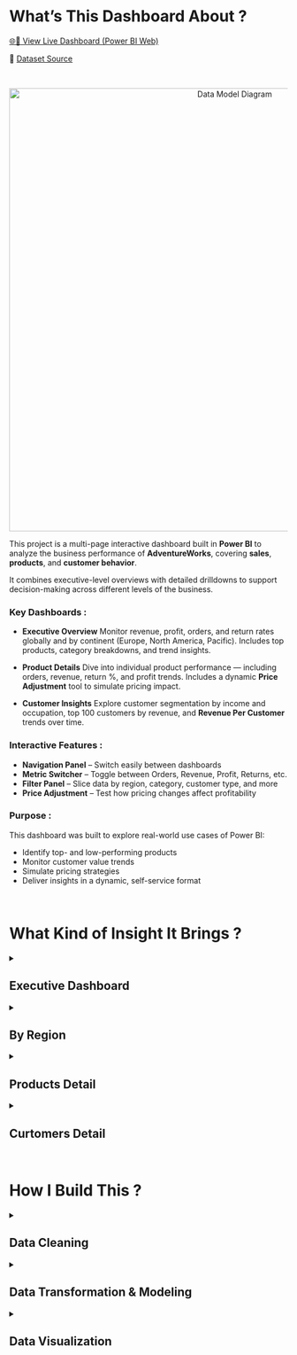 # What’s This Dashboard About ?

[🌐🔗 View Live Dashboard (Power BI Web)](https://app.powerbi.com/links/wWvtQsQJYi?ctid=6aaec87a-744e-4251-94c0-291ddd50bc5a&pbi_source=linkShare)

🔗 [Dataset Source](https://learn.microsoft.com/en-us/sql/samples/adventureworks-install-configure?view=sql-server-ver17&tabs=ssms)

<br>

<p align="center">
  <img src="https://github.com/user-attachments/assets/454674b3-1843-4a77-8647-b51962917702" alt="Data Model Diagram" width="800">
</p>


This project is a multi-page interactive dashboard built in **Power BI** to analyze the business performance of **AdventureWorks**, covering **sales**, **products**, and **customer behavior**.

It combines executive-level overviews with detailed drilldowns to support decision-making across different levels of the business.


### Key Dashboards :

* **Executive Overview**
  Monitor revenue, profit, orders, and return rates globally and by continent (Europe, North America, Pacific). Includes top products, category breakdowns, and trend insights.

* **Product Details**
  Dive into individual product performance — including orders, revenue, return %, and profit trends. Includes a dynamic **Price Adjustment** tool to simulate pricing impact.

* **Customer Insights**
  Explore customer segmentation by income and occupation, top 100 customers by revenue, and **Revenue Per Customer** trends over time.



### Interactive Features :

* **Navigation Panel** – Switch easily between dashboards
* **Metric Switcher** – Toggle between Orders, Revenue, Profit, Returns, etc.
* **Filter Panel** – Slice data by region, category, customer type, and more
* **Price Adjustment** – Test how pricing changes affect profitability


### Purpose :

This dashboard was built to explore real-world use cases of Power BI:

* Identify top- and low-performing products
* Monitor customer value trends
* Simulate pricing strategies
* Deliver insights in a dynamic, self-service format

<br>

# What Kind of Insight It Brings ?

<details>
  <summary><h2>Executive Dashboard</h2></summary></summary>

## **KEY INSIGHTS**

### 1. **Overall Strong Financial Performance**

* **Total Revenue:** \$24.9M

* **Total Profit:** \$10.5M

  > The profit margin appears healthy (\~42%), indicating good cost efficiency.

* **Total Orders:** 25.2K

* **Return Rate:** 2.2%

  > This return rate is relatively low, meaning most products are well-received by customers.

<br>

### 2. **Significant Uptrend in Revenue**

* The *Revenue Trending* chart shows **steady and strong growth**, especially after mid-2021.
* Latest monthly revenue is **\$1.83M**, an increase of +3.31% from the previous month.

  > This indicates consistent growth, likely driven by effective product or marketing strategies.

<br>

### 3. **Slight Drop in Monthly Orders**

* Last month's orders: **2,146**, slightly down from the previous month (**2,165**, -0.88%).

  > Even though revenue increased, the number of orders decreased slightly. This may be due to higher average order values or more premium products being purchased.

<br>

### 4. **Top Product Categories**

* **Accessories (17K orders)** is the best-selling category, followed by **Bikes (13.9K)** and **Clothing (7K)**.

  > Focusing on Accessories could deliver strong ROI due to high volume.

<br>

### 5. **Most Ordered and Most Returned Product Types**

* **Most Ordered Product Type:** *Tires and Tubes*
* **Most Returned Product Type:** *Shorts*

  > While *Tires and Tubes* are in high demand, *Shorts* experience high returns. This may point to issues with sizing, quality, or mismatched product expectations.

<br>

### 6. **Products with Highest Return Rates**

* **Sport-100 Helmet (Red & Blue)** have the highest return rates (3.31%).
* **AWC Logo Cap** also stands out with a 3.33% return rate.

  > These products may have potential issues with quality, sizing, or customer expectations that should be investigated.

<br>

## ✅ **STRATEGIC RECOMMENDATIONS**

### A. **Evaluate Products with High Return Rates**

* Conduct customer feedback surveys on *Sport-100 Helmet* and *AWC Logo Cap*.
* Perform quality checks and improve product descriptions (fit, size, materials).

### B. **Capitalize on Accessories Category**

* Run marketing campaigns focused on Accessories, given their high order volume.
* Consider bundling or upselling to increase average order value.

### C. **Boost Order Volume**

* Although revenue is rising, order volume has dropped slightly. Launch promotions to attract new buyers or introduce loyalty programs to increase purchase frequency.

### D. **Reduce Returns in Clothing**

* Since *Shorts* have the highest return rate by type, improve size guides, product material descriptions, and provide clearer product images.

### E. **Continuously Monitor High-Return Products**

* Develop a dedicated dashboard to track return trends by SKU and category over time.

</details>


<details>
  <summary><h2>By Region</h2></summary>

  <details>
    <summary><h3>Europe Region</h3></summary>
    <p>


## **KEY INSIGHTS :**

#### 1. **Moderate Revenue and Profit**

* **Total Revenue:** \$7.8M
* **Total Profit:** \$3.3M
* **Orders:** 7,380
* **Return Rate:** 2.2%

> Compared to the global overview (\$24.9M revenue), Europe contributes **\~31% of revenue** and **\~30% of orders**, showing it is a key market. Profit margin (\~42%) remains consistent.

<br>

#### 2. **Strong Revenue Growth Trend**

* Revenue has shown **consistent growth** from 2020 to 2022, especially accelerating after mid-2021.
* **Latest Monthly Revenue:** \$0.63M (↑ +13.91% MoM)

> Europe is on a healthy growth trajectory and outperformed its previous month.

<br>

#### 3. **Order Volume Increasing**

* **Monthly Orders:** 644, up from 625 last month (↑ +3.04%)
* Revenue and orders are both increasing, indicating **healthy demand** and good customer acquisition or retention.

<br>

#### 4. **Product Category Breakdown**

* **Accessories:** 5.1K orders
* **Bikes:** 4.6K orders
* **Clothing:** 2.0K orders

> Accessories are the top-performing category, consistent with the global trend. Clothing lags behind in both volume and possibly performance.

<br>

#### 5. **High-Return Products**

* **Top Return %:**

  * Sport-100 Helmet, Black → **3.67%**
  * Sport-100 Helmet, Blue → **3.15%**
  * Sport-100 Helmet, Red → **2.79%**

> All variants of *Sport-100 Helmet* show **above-average return rates**, potentially due to sizing or comfort issues specific to European customers.

<br>

#### 6. **Most Ordered and Returned Product Types**

* **Most Ordered Type:** *Tires and Tubes*
* **Most Returned Type:** *Shorts*

> Same product behavior as global level. Shorts are likely suffering from fit/sizing dissatisfaction, which could vary regionally (e.g., EU sizing standards).

<br>

## ✅ **RECOMMENDATIONS**

### A. **Investigate Sport-100 Helmet Returns**

* All color variants have high return rates.

  * Consider region-specific adjustments (size chart in EU standards).
  * Conduct reviews or surveys in UK, France, and Germany to pinpoint issues.

### B. **Optimize Accessories Strategy**

* Accessories remain the most popular category.

  * Launch targeted promotions in EU markets for bestsellers.
  * Consider bundling accessories to lift average order value.

### C. **Improve Clothing Experience**

* Since *Shorts* are still the most returned product type:

  * Enhance product descriptions (materials, sizing charts with local standards).
  * Offer virtual try-on tools or size recommendation widgets if available.

### D. **Maintain Growth Momentum**

* Europe shows a strong MoM increase in revenue and orders.

  * Maintain or expand localized marketing strategies (e.g., language-specific campaigns).
  * Monitor seasonal impacts—prepare for peak periods with inventory and support.

    </p>
  </details>

  <details>
    <summary><h3>North America Region</h3></summary>
    <p>

## KEY INSIGHTS :

#### 1. **Strong Performance with Slight Monthly Decline**

* **Total Revenue:** \$9.7M
* **Total Profit:** \$4.1M
* **Orders:** 11.7K
* **Return Rate:** 2.1%

> North America contributes \~39% of total orders and \~39% of revenue globally, highlighting its strategic importance. Profit margin (\~42%) is in line with other regions.

<br>

#### 2. **Consistent Long-Term Growth with Recent Dip**

* Revenue has shown a **strong long-term growth trend**, but:

  * **Latest Monthly Revenue:** \$0.75M
  * **Down from Previous Month:** \$0.81M (↓ -7.55%)

> This is the **first significant monthly drop** among the dashboards. It might be seasonal or tied to campaign fatigue.

<br>

#### 3. **Order Volume Also Declining**

* **Monthly Orders:** 1,023, down from 1,074 (↓ -4.75%)

> A dip in both revenue and order count signals **potential early warning signs** of softening demand or competition.

<br>

#### 4. **Product Category Overview**

* **Accessories:** 8.4K orders (strongest)
* **Bikes:** 5.3K orders
* **Clothing:** 3.5K orders

> Accessories are again the leading category. However, **Clothing has relatively strong demand in North America** compared to Europe.

<br>

#### 5. **High Return Rate Products**

* **Top Return %:**

  * Sport-100 Helmet, Blue → 3.79%
  * HL Mountain Tire → 3.69%
  * Sport-100 Helmet, Red → 3.38%
  * Sport-100 Helmet, Black → 2.50%

> Helmets remain **problematic across regions**. HL Mountain Tire return rate is relatively high for a non-clothing item.

<br>

#### 6. **Most Ordered and Returned Product Types**

* **Most Ordered Type:** *Tires and Tubes*
* **Most Returned Type:** *Shorts*

> *Shorts* consistently appear across all regions as the most returned item, pointing to a **global product design or sizing issue**.

<br>

## ✅ **RECOMMENDATIONS**

### A. **Address the Monthly Decline in Revenue and Orders**

* Investigate root causes:

  * Was there a campaign that ended?
  * Is there competitor pressure?
* Consider launching a **targeted reactivation campaign** in US/Canada to drive volume.

### B. **Review Product Return Issues (Helmets & HL Mountain Tire)**

* Conduct QA and collect reviews for:

  * *Sport-100 Helmets* (all variants)
  * *HL Mountain Tire*
* Region-specific feedback could uncover **design or performance issues in North America terrain or climate**.

### C. **Strengthen Accessories Growth**

* With Accessories performing strongly:

  * Launch bundles or seasonal promotions (e.g. back-to-school kits, holiday gear packs).
  * Introduce loyalty points or cross-sell with helmets.

### D. **Fix Global Issue with Shorts**

* Consistently high return rate across all regions signals:

  * Likely **product sizing, fit, or material mismatch**.
  * Consider relaunching *Shorts* with improved fit guide or alternate sizing schemes (US vs EU).

### E. **Monitor North America Trends Closely**

* This is the only region showing **short-term decline** despite long-term growth.
* Monitor next month’s performance to decide if corrective action (pricing, ads, assortment) is needed.

    </p>
  </details>

  <details>
    <summary><h3>Pacific Region</h3></summary>
    <p>

## KEY INSIGHTS : 

#### 1. **Smallest Region by Volume, Yet Stable**

* **Total Revenue:** \$7.4M
* **Total Profit:** \$3.1M
* **Orders:** 6,060
* **Return Rate:** 2.3%

> Pacific contributes roughly **30% of Europe’s orders** and **\~25% of North America's revenue**, showing it’s a smaller market but still profitable. The **profit margin (\~42%)** remains healthy and consistent with other regions.

<br>

#### 2. **Sustained Growth with Positive Monthly Momentum**

* The revenue trend shows **steady growth** since 2021.
* **Monthly Revenue:** \$0.45M, up from \$0.41M (↑ +10.56%)
* **Monthly Orders:** 479, up from 466 (↑ +2.79%)

> Growth is visible both in **topline (revenue)** and **volume (orders)**, showing strong regional performance and potential.

<br>

#### 3. **Product Category Overview**

* **Bikes** lead with 4.0K orders
* **Accessories** follow with 3.5K
* **Clothing** at 1.5K

> Unlike other regions, **Bikes outperform Accessories** in this market — indicating that Australia might be more sports/cycling-enthusiast driven.

<br>

#### 4. **Returns Are Concentrated in Helmets**

* **Top Return %:**

  * Sport-100 Helmet, Red → **4.19%**
  * Sport-100 Helmet, Blue → **2.47%**
  * Water Bottle – 30 oz. → **2.43%**

> *Sport-100 Helmet, Red* has the highest return rate **across all regions** here. Helmet sizing/design may not fit Australian consumer expectations.

<br>

#### 5. **Most Ordered & Most Returned Product Types**

* **Most Ordered:** *Road Bikes*
* **Most Returned:** *Vests*

> *Road Bikes* are dominating the Australian market, confirming a trend toward **recreational or competitive cycling**. Meanwhile, *Vests* may not match seasonal needs or sizing standards.

<br>

## ✅ **RECOMMENDATIONS**

### A. **Investigate Helmet Returns**

* *Sport-100 Helmet, Red* has a **4.19% return rate**, the highest in any region.

  * Review product fit, design, and local regulations (e.g., safety certifications specific to Australia).
  * Consider region-specific sizing or helmet models.

### B. **Expand Bike Product Strategy**

* Since **Road Bikes** dominate:

  * Promote high-end and beginner road bike models.
  * Consider accessories or gear bundling specifically for road cyclists.

### C. **Monitor and Fix Vest Returns**

* As *Vests* are the most returned item:

  * Analyze returns reason codes (fit, material, seasonality).
  * Localize sizing charts or adapt product offering to climate and preferences in Australia.

### D. **Support Steady Growth with Regional Campaigns**

* Leverage the momentum (↑10% MoM revenue):

  * Launch **seasonal promotions** tied to cycling events, local holidays, or summer/winter sports.
  * Explore **partnerships with local cycling clubs or outdoor communities**.

    </p>
  </details>

</details>


<details>
  <summary><h2>Products Detail</h2></summary>

## ⛳ Product Focus: **Sport-100 Helmet, Red**

### Context & Importance :

Among the top 10 best-selling products in the AdventureWorks catalog, the **Sport-100 Helmet, Red** stands out — not just for its high order volume and revenue, but for a critical issue that risks eroding its long-term profitability: an **exceptionally high return rate of 3.33%**, the highest in its category.

This analysis dives into the underlying performance, return behavior over time, and actionable steps to mitigate the risk — transforming this product from a revenue driver with liabilities into a more stable and profitable asset.



### Performance Highlights :

The product has performed **strongly in terms of demand**:

* **2,099 total orders**, placing it **#5** in overall order volume
* **\$73,444 in revenue**, ranked **#2** among the top 10
* But with a **return rate of 3.33%**, this product generates more returned units than any other top product

Despite its commercial potential, the **monthly KPIs reveal underperformance** relative to expectations:

* Orders: **47 vs target 54**
* Revenue: **\$1,645 vs target \$1,886**
* Profit: **\$1,029 vs target \$1,181**

This underperformance is likely **driven by return-related losses**, as refunds, restocking, and logistics eat into margins.



### Return Rate Trend – What the Data Reveals :

A closer look at the return rate trend from 2021–2022 reveals **volatile and concerning behavior**:

* In **Q1 2022**, return rates spiked dramatically — **exceeding 30%** at their peak.
* This was preceded by a relatively stable period in **late 2021**, where return rates hovered around **10%**, showing that **the product can perform consistently under the right conditions**.
* After the spike, the rate gradually declined, but **never stabilized**, and showed another uptick around **May–June 2022**.

These spikes likely stem from:

* **Post-holiday returns** (gifting mismatch)
* **Product quality inconsistencies** across production batches
* **Sizing misunderstandings** or inaccurate product descriptions
* Potential **regional misalignment**, where helmet sizing or regulations don’t match customer expectations (e.g., Australia vs Europe)



### ⚠️ Key Challenges Identified :

* **Profitability erosion** due to high return rates
* **Inconsistent customer experience**, risking trust and satisfaction
* **Unmet performance targets**, despite strong demand
* **Operational inefficiencies**, possibly tied to QA or product-market fit



## ✅ Recommendations & Next Steps :

To address both performance underachievement and return volatility, the following multi-pronged strategy is recommended:

### 1. Deep-Dive Return Investigation

* Survey customers who returned this helmet to capture **why** (size, comfort, expectation mismatch, safety perception, etc.)
* Cross-check return timing with **batch production records**
* Localize feedback (e.g., Are returns higher in the Pacific than in Europe?)

### 2. Fix Sizing and Product Communication

* Add a detailed **helmet sizing guide** with measurements in cm/inches
* Include **fit suggestions** (e.g., snug/loose fit) and **model visuals**
* Clarify any safety compliance by region (e.g., certifications for AU/EU/US markets)

### 3. Quality Control & Batch Audits

* Flag this SKU for **enhanced quality assurance**, especially if spikes align with specific production periods
* Consider doing **smaller batch releases** post-fix to validate improvements

### 4. Strategic Pricing & Bundling

* Simulated scenarios show that **a 5–10% price increase** does not heavily impact adjusted profit
* Consider bundling with accessories (e.g., pads, gloves) to increase perceived value and reduce standalone return risk

### 5. Monitoring & Early Warning Triggers

* Set up **weekly alerts** if return rates exceed a 15% threshold
* Link return data to customer service reports, product reviews, or channel-specific behavior


### Summary :

> The **Sport-100 Helmet, Red** presents a classic case of a high-potential product undermined by operational blind spots. It sells well, generates strong revenue, and is clearly in demand — but without intervention, its **volatile return pattern** threatens both margins and customer experience.
>
> By improving product communication, enhancing QA, segmenting return causes, and strategically adjusting price and bundling, this product can evolve from a risk to a resilient revenue engine.



</details>



<details>
  <summary><h2>Curtomers Detail</h2></summary>

### Period Covered: Jan 2020 – Jul 2022


##  **Customer Overview**

| Metric                                   | Value                                 |
| ---------------------------------------- | ------------------------------------- |
| **Unique Customers**                     | 17,400                                |
| **Average Revenue per Customer**         | \$1,431                               |
| **Top Customer (by Revenue)**            | Mr. Maurice Shan – \$12.4K (6 orders) |
| **Total Revenue from Top 100 Customers** | \$615,329 (1,272 orders)              |



##  **Trend Analysis**

### 1.  **Declining Revenue per Customer**

* The average revenue per customer **dropped from \$3,000+ in early 2020 to \~\$1,000 in 2022**.
* Two sharp declines occurred:

  * **Mid-2020** and **mid-2021**, possibly due to:

    * Influx of lower-spending customers
    * Product or pricing model change
    * Shift to volume-focused strategy

### 2. **Growth in Total Customers**

* The total customer base increased steadily from 2021 onwards.
* Suggests success in **acquisition**, but **retention and spend per customer are weakening**.



## **Customer Segmentation Insights**

### **By Income Level**

* **Low income:** 10.3K orders
* **Average income:** 11.6K orders (🔝 dominant)
* **High income:** 2.8K orders

> The brand primarily appeals to the **middle-income segment**, leaving **high-income potential untapped**.



###  **By Occupation**

* **Professionals:** 7.9K orders (🔝 highest)
* **Skilled Manual:** 6.0K orders
* **Management:** 4.4K orders

> Strong traction among **Professionals**, but **Management** could be targeted more strategically.



###  **Top 100 Customers**

* Represent a **small, high-value segment** (\~0.6% of customer base).
* Average spend per top customer: **\~\$6.1K**
* Opportunity to **retain and grow** this cohort with VIP programs or early-access deals.



## **Risks & Concerns**

* **Customer value erosion** over time could hurt profitability.
* **High-value customers may be churning or not returning** as frequently.
* **Heavy reliance on mid-income & professional segments** may limit diversification.



## ✅ **Recommendations**

### A. **Upsell to High-Income Segment**

* Launch premium product lines or exclusive bundles.
* Target campaigns with prestige, sustainability, or advanced tech messaging.

### B. **Re-engage Top Customers**

* Personalized follow-ups, loyalty rewards, or subscription-based benefits.

### C. **Improve Revenue per Customer**

* Implement tiered loyalty programs (Silver/Gold/Platinum).
* Offer incentives for increasing basket size or repeat purchases.

### D. **Deep-Dive into Drop-off Causes**

* Investigate 2020 & 2021 revenue drops:

  * Product line changes?
  * Shift in pricing?
  * Shift to B2C from B2B?

### E. **Strengthen High-Value Customer Retention**

* Create dashboards to monitor:

  * Return rate of top 5% of customers
  * Order frequency trends
  * Cart abandonment (if available)


</details>
 <br>
 
# How I Build This ?

<details>
  <summary><h2>Data Cleaning</h2></summary>

* Renamed tables and fields to make them more **readable** and consistent across the model.
* Standardized **data types** (e.g., date, numeric, text) to ensure accurate calculations and visualizations.
* Identified and handled **duplicate records** and **blank values** to maintain data integrity.
 <br>
</details>

 
<details>
  <summary><h2>Data Transformation & Modeling</h2></summary>

* **Merged Sales Datasets (2020–2022):** Combined separate yearly sales datasets into a single fact table for a unified analysis.
* **Calendar Lookup Table:** Built a date hierarchy (Year > Quarter > Month > Day) to support time-based analysis and period comparisons.
* **Customer Lookup Table:** Added a **Full Name** column by concatenating first and last names for better readability in visuals.
* **Territory Lookup Table:** Created a **territory hierarchy** (Continent > Country) to enable drill-down geographic analysis.
* **Measure Table:** Organized all DAX measures into a central table for better manageability.
* Defined **one-to-many relationships** between fact tables (Sales) and dimension tables (Calendar, Customers, Products, Territory) following a **star schema** for optimized performance and clean DAX logic.

<p align="center">
  <img src="https://github.com/user-attachments/assets/6537fcb6-9ea3-41b6-b6d9-1561deb52309" alt="Data Model Diagram" width="650">
</p>





## **Slicer Tables**

These custom tables were added to enhance interactivity and support dynamic analysis:

* **Customer Metric Adjustment:** Toggle between viewing trends for total customers and average revenue per customer over time.
* **Price Adjustment (%):**

  ```DAX
  Price Adjustment (%) = GENERATESERIES(-1, 1, 0.1)
  ```

  Allows simulation of pricing scenarios from -100% to +100% in 10% increments.
* **Product Matrix Selection:** Enables users to analyze revenue, profit, return rate, and order trends for specific products over time.


<p align="center">
  <img src="https://github.com/user-attachments/assets/1e3754d0-6981-4588-b256-a65035845e0e" alt="Data Model Diagram" width="550">
</p>



## **DAX Measures :**

#### Base Measures

* `Total Revenue`, `Total Orders`, `Total Profit`, `Total Return`, `Return Rate`
* `Total Customers`, `Average Revenue per Customer`

#### Previous Month Measures

* `Prev. Month Revenue`, `Prev. Month Orders`, `Prev. Month Returns`

> Used for month-over-month trend comparisons.

#### Target Measures

* `Orders Target`, `Revenue Target`, `Profit Target`

> To benchmark actual performance against predefined goals.

#### Further Analysis Measures

* Additional DAX measures created as **reserves for future analysis**.
* Not currently used in the dashboard visuals but prepared to enable deeper insights when required.

<br>
</details>


<details>
  <summary><h2>Data Visualization</h1></summary>

  <details>
    <summary><h4>Executive Dasboard</h4></summary>
    <p>

    
<p align="center">
  <img src="https://github.com/user-attachments/assets/bafc3f57-6d11-471f-84c3-cc8e89e01e47" alt="Data Model Diagram" width="650">
</p>


## 1️⃣ Purpose

This dashboard serves as a **comprehensive executive summary** of AdventureWorks' overall sales performance, designed to provide key stakeholders with a quick and actionable view of business health across three years of data. It helps answer questions such as:

* How is the business performing in terms of revenue, profit, and orders?
* Which product categories and SKUs are driving sales or returns?
* How do monthly trends evolve over time?
* What products may need attention based on performance and return behavior?



## 2️⃣ Measures Used

* **Total Revenue**
* **Total Profit**
* **Total Orders**
* **Return Rate (%)**
  


## 3️⃣ Reason for Choosing This Visualization

* **Multiple Layers of Insight**: Combines high-level KPIs (top row) with temporal trends, product-level insights, and categorical breakdowns in one cohesive layout.
* **Executive-friendly**: Top KPIs are prominently displayed with clear font hierarchy and contrasting color for instant readability.
* **Trend Tracking**: The revenue line chart with a moving average baseline helps detect seasonal performance, growth, or disruptions.
* **Action-Oriented**: Highlighting return rates in the product table (with red shading) draws attention to problematic SKUs.
* **Comparative Context**: Monthly comparisons help users monitor short-term changes while staying aligned with long-term trends.
* **Category-Level Insight**: Bar chart on the right shows where the bulk of orders are coming from, helping guide strategic focus.



✅ This dashboard is particularly effective as an **entry point into deeper analysis**, enabling decision-makers to identify areas worth drilling into — such as regional dashboards, product diagnostics, or customer segmentation views.

        
  </p>
  </details>



  <details>
    <summary><h4>Product Detail Dasboard</h4></summary>
    <p>


<p align="center">
  <img src="https://github.com/user-attachments/assets/f5f8864c-b2f3-484d-a02d-9019e8322b75" alt="Data Model Diagram" width="650">
</p>



#### 1️⃣ Purpose 
This dashboard is designed to perform a **deep-dive diagnostic analysis** on an individual product—**Sport-100 Helmet, Red**—focusing on its performance across revenue, profit, and return rate. It enables users to:

* Evaluate how the product is performing **against sales targets**.
* Track **profitability trends**, including how profit changes under **simulated price adjustments**.
* Analyze the **return rate volatility** over time to understand post-sale customer dissatisfaction.
* Use **dynamic toggles (Product Matrix Selector)** to switch between performance metrics for time-based trend comparison.

This supports more informed **product-level decisions**, such as pricing strategy, promotional planning, or quality control.



#### 2️⃣ Measures Displayed

1. **Performance vs Target**

   * Monthly Orders vs Target → (206 / 270)
   * Monthly Revenue vs Target → (\$7,208 / \$9,430)
   * Monthly Profit vs Target → (\$4,512 / \$5,903)

2. **Profitability Tracking**

   * **Total Profit** (black line)
   * **Adjusted Profit** (cyan line), based on +10% price increase simulation

3. **Return Rate Trend**

   * Area chart showing **Return %** trend over time, visualizing spikes and dips in product return behavior.

4. **Interactive Elements**

   * **Price Adjustment (%)** → slider allows simulation of different price scenarios (e.g., +10% in this view).
   * **Product Matrix Selection** → enables user to switch between Orders, Revenue, Profit, Return, or Return % for time-based analysis.



#### 3️⃣ Reason for Choosing This Visualization

This multi-layered visual layout is chosen to provide a **360-degree view** of product health, all in one place. The reasons include:

* **KPI Gauges** offer a quick glance at target performance gaps.
* **Line charts with adjustable parameters** (e.g., price) allow for **what-if analysis**, giving business users tools to simulate outcomes.
* **Return rate trend** helps uncover post-sale pain points and detect quality or expectation issues.
* The interactive matrix selector encourages **exploratory analysis**, empowering users to diagnose beyond standard KPIs.

This design enables data-driven decisions around **product improvement, marketing strategies, or pricing adjustments**, especially for products showing warning signs like high return rates or underperformance.


        
</p>
  </details>



  <details>
    <summary><h4>CusTomers Details Dashboard</h4></summary>
    <p>

<p align="center">
  <img src="https://github.com/user-attachments/assets/b542d34a-8431-4323-9371-6842b016a08f" alt="Data Model Diagram" width="650">
</p>




#### 1️⃣ Purpose 

This dashboard is designed to provide a **comprehensive view of customer behavior and value**. It helps stakeholders understand:

* How many unique customers are contributing to revenue.
* The **average revenue per customer**, showing how customer value changes over time.
* Segmentation of customer orders by **income level** and **occupation**, to identify high-value demographic groups.
* Top 100 customers by revenue and their individual contribution to the business.
* Trends in customer base growth and revenue per customer across different time periods.

This enables marketing, sales, and strategy teams to focus on **retention of high-value customers** and to design targeted campaigns.



#### 2️⃣ Measures Displayed

* **Unique Customers**: Total distinct customers (17.4K).
* **Revenue Per Customer**: Average revenue generated per customer (\$1,431).
* **Customer Trend Metrics**:

  * Total Customers (line chart with trendline).
  * Revenue Per Customer (toggle option in the line chart).
* **Customer Segmentation**:

  * Pie charts showing order distribution by income level (High, Average, Low).
  * Pie charts showing order distribution by occupation (Management, Professional, Skilled Manual).
* **Top 100 Customers Table**:

  * Customer name, total orders, and revenue contribution.
* **Top Customer Highlight**:

  * Shows the customer with the highest revenue, including total orders and revenue generated.



#### 3️⃣ Reason for Choosing This Visualization
This visualization was chosen because it brings together **key customer-related metrics and demographics in a single interactive view**, allowing users to:

* Quickly identify the most valuable customers and demographic segments.
* Monitor trends in customer acquisition and spending habits over time with the toggle for Total Customers vs. Revenue Per Customer.
* Explore detailed customer data (Top 100 table) while keeping a high-level summary (KPI cards).
* Understand customer diversity and segment performance using **visual groupings (donut charts)** for income and occupation.

By combining **high-level KPIs, trend analysis, and granular details**, this design supports **strategic decisions** about customer retention, loyalty programs, and market targeting.


✅ This dashboard acts as a **bridge between sales performance and customer analytics**, enabling a deeper understanding of the “who” behind revenue figures.
    
</p>
  </details>


<details>
    <summary><h4>Navigation Panel & Custom Tooltip</h4></summary>
    <p>


<table>
  <tr>
    <td width="5%">
      <img src="https://github.com/user-attachments/assets/dc46c5cf-424c-436b-b5e8-0ced71c89309" alt="Deskripsi Gambar" width="100">
    </td>
    <td width="60%">
      <h3>Navigation Panel : </h3>
      <p>

### 1️⃣ Purpose
The navigation panel acts as a centralized sidebar for navigating between dashboards and accessing filters. It includes:

Navigation buttons to switch between Executive Overview, Product Details, and Customer Insights dashboards.

A Filter Panel toggle (hide/unhide) that reveals filtering options for:

* Year (time-based analysis)

* Country/Region (geographic segmentation)

This design gives users full control to explore data at different levels and focus on specific periods or locations without leaving the current page.

### 2️⃣ Reason for Choosing this Visualization

* Seamless navigation: Simplifies movement between report pages for a smooth user journey.

* Dynamic filtering: The hide/unhide filter panel prevents visual clutter and makes filters easily accessible when needed.

* Modern UI feel: Mimics the navigation drawer found in modern apps, making it intuitive for users.

* Space-efficient: Keeps the main canvas clean for visualizations while providing powerful interactivity on demand.


  </p>
    </td>
  </tr>
</table>

<br>

<table>
  <tr>
    <td width="40%">
      <img src="https://github.com/user-attachments/assets/be009c64-7263-459c-919f-6d75b5bc57ea" alt="Deskripsi Gambar" width="500">
    </td>
    <td width="40%">
      <h3>Custom Tooltip: </h3>
      <p>


### 1️⃣ Purpose
This tooltip gives users quick, in-depth context about each product category when they hover over a bar. It includes:

* Total Orders, Revenue, Profit, Return, and Return Rate.
* A sparkline showing Weekly Orders trends over time.
* This design enriches the bar chart without adding extra visuals to the dashboard.

### 2️⃣ Reason for Choosing this Visualization

* Enhances interactivity: Adds depth to a simple bar chart by revealing additional metrics and trends on hover.
* Compact insights: Allows detailed data exploration without taking up space in the main layout.
* Supports quick analysis: Helps users spot anomalies or seasonality within specific categories instantly.


  </p>
  </td>
  </tr>
</table>

</details>



